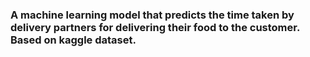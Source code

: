 ### A machine learning model that predicts the time taken by delivery partners for delivering their food to the customer. Based on kaggle dataset.

<!--
**catchnehal/catchnehal** is a ✨ _special_ ✨ repository because its `README.md` (this file) appears on your GitHub profile.

Here are some ideas to get you started:
- A third year B.Tech Undergrad at Kalinga Institute of Industrial Technology, Bhubaneswar majoring in Information Technology.
- 🔭 I’m currently working on Problem Solving with DS Algo and a bit of Machine Learning and Development.
- 🌱 I’m currently learning ...
- 👯 I’m looking to collaborate on ...
- 🤔 I’m looking for help with ...
- 💬 Ask me about ...
- 📫 How to reach me: ...
- 😄 Pronouns: ...
- ⚡ Fun fact: ...
-->
